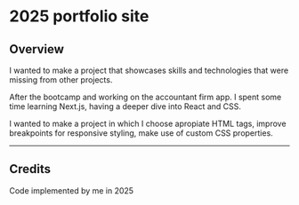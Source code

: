 # 2025 portfolio site

## Overview

I wanted to make a project that showcases skills and technologies that were missing from other projects.

After the bootcamp and working on the accountant firm app. I spent some time learning Next.js, having a deeper dive into React and CSS.

I wanted to make a project in which I choose apropiate HTML tags, improve breakpoints for responsive styling, make use of custom CSS properties.

---

## Credits
Code implemented by me in 2025
